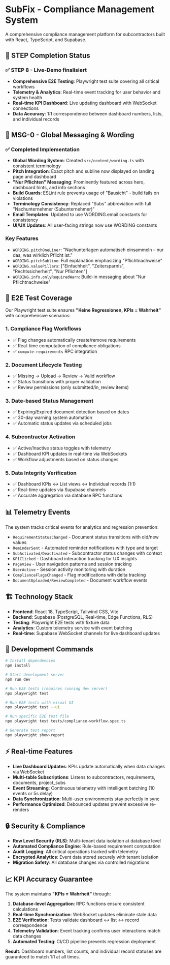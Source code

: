 # SubFix - Compliance Management System

A comprehensive compliance management platform for subcontractors built with React, TypeScript, and Supabase.

## 🎯 STEP Completion Status

### ✅ STEP 8 - Live-Demo finalisiert
- **Comprehensive E2E Testing**: Playwright test suite covering all critical workflows
- **Telemetry & Analytics**: Real-time event tracking for user behavior and system health  
- **Real-time KPI Dashboard**: Live updating dashboard with WebSocket connections
- **Data Accuracy**: 1:1 correspondence between dashboard numbers, lists, and individual records

## 📝 MSG-0 - Global Messaging & Wording

### ✅ Completed Implementation
- **Global Wording System**: Created `src/content/wording.ts` with consistent terminology
- **Pitch Integration**: Exact pitch and subline now displayed on landing page and dashboard
- **"Nur Pflichten" Messaging**: Prominently featured across hero, dashboard hints, and info sections
- **Build Guards**: ESLint rule prevents usage of "Bausicht" - build fails on violations
- **Terminology Consistency**: Replaced "Subs" abbreviation with full "Nachunternehmer (Subunternehmer)"
- **Email Templates**: Updated to use WORDING.email constants for consistency
- **UI/UX Updates**: All user-facing strings now use WORDING constants

### Key Features
- `WORDING.pitchOneLiner`: "Nachunterlagen automatisch einsammeln – nur das, was wirklich Pflicht ist."
- `WORDING.pitchSubline`: Full explanation emphasizing "Pflichtnachweise"
- `WORDING.valuePillars`: ["Einfachheit", "Zeitersparnis", "Rechtssicherheit", "Nur Pflichten"]
- `WORDING.info.onlyRequiredWarn`: Build-in messaging about "Nur Pflichtnachweise"

## 🧪 E2E Test Coverage

Our Playwright test suite ensures **"Keine Regressionen, KPIs = Wahrheit"** with comprehensive scenarios:

### 1. Compliance Flag Workflows
- ✅ Flag changes automatically create/remove requirements
- ✅ Real-time computation of compliance obligations  
- ✅ `compute-requirements` RPC integration

### 2. Document Lifecycle Testing  
- ✅ Missing → Upload → Review → Valid workflow
- ✅ Status transitions with proper validation
- ✅ Review permissions (only submitted/in_review items)

### 3. Date-based Status Management
- ✅ Expiring/Expired document detection based on dates
- ✅ 30-day warning system automation
- ✅ Automatic status updates via scheduled jobs

### 4. Subcontractor Activation
- ✅ Active/Inactive status toggles with telemetry
- ✅ Dashboard KPI updates in real-time via WebSockets
- ✅ Workflow adjustments based on status changes

### 5. Data Integrity Verification
- ✅ Dashboard KPIs ↔ List views ↔ Individual records (1:1)
- ✅ Real-time updates via Supabase channels
- ✅ Accurate aggregation via database RPC functions

## 📊 Telemetry Events

The system tracks critical events for analytics and regression prevention:

- `RequirementStatusChanged` - Document status transitions with old/new values
- `ReminderSent` - Automated reminder notifications with type and target
- `SubActivated/Deactivated` - Subcontractor status changes with context
- `KPIClicked` - Dashboard interaction tracking for UX insights
- `PageView` - User navigation patterns and session tracking
- `UserActive` - Session activity monitoring with duration
- `ComplianceFlagsChanged` - Flag modifications with delta tracking
- `DocumentUploaded/ReviewCompleted` - Document workflow events

## 🏗️ Technology Stack

- **Frontend**: React 18, TypeScript, Tailwind CSS, Vite
- **Backend**: Supabase (PostgreSQL, Real-time, Edge Functions, RLS)
- **Testing**: Playwright E2E tests with fixture data
- **Analytics**: Custom telemetry service with event batching
- **Real-time**: Supabase WebSocket channels for live dashboard updates

## 🚀 Development Commands

```bash
# Install dependencies
npm install

# Start development server  
npm run dev

# Run E2E tests (requires running dev server)
npx playwright test

# Run E2E tests with visual UI
npx playwright test --ui

# Run specific E2E test file
npx playwright test tests/compliance-workflow.spec.ts

# Generate test report
npx playwright show-report
```

## ⚡ Real-time Features

- **Live Dashboard Updates**: KPIs update automatically when data changes via WebSocket
- **Multi-table Subscriptions**: Listens to subcontractors, requirements, documents, project_subs
- **Event Streaming**: Continuous telemetry with intelligent batching (10 events or 5s delay)
- **Data Synchronization**: Multi-user environments stay perfectly in sync
- **Performance Optimized**: Debounced updates prevent excessive re-renders

## 🔒 Security & Compliance

- **Row Level Security (RLS)**: Multi-tenant data isolation at database level
- **Automated Compliance Engine**: Rule-based requirement computation
- **Audit Logging**: All critical operations tracked with telemetry
- **Encrypted Analytics**: Event data stored securely with tenant isolation
- **Migration Safety**: All database changes via controlled migrations

## 📈 KPI Accuracy Guarantee

The system maintains **"KPIs = Wahrheit"** through:

1. **Database-level Aggregation**: RPC functions ensure consistent calculations
2. **Real-time Synchronization**: WebSocket updates eliminate stale data
3. **E2E Verification**: Tests validate dashboard ↔ list ↔ record correspondence  
4. **Telemetry Validation**: Event tracking confirms user interactions match data changes
5. **Automated Testing**: CI/CD pipeline prevents regression deployment

**Result**: Dashboard numbers, list counts, and individual record statuses are guaranteed to match 1:1 at all times.
